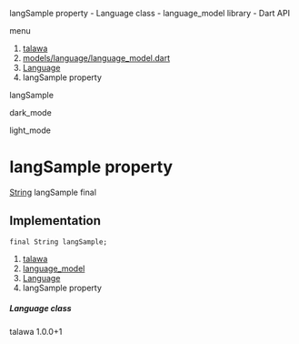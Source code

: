 




langSample property - Language class - language\_model library - Dart API







menu

1. [talawa](../../index.html)
2. [models/language/language\_model.dart](../../file-___home_harshil_Desktop_open-source_palisadoes_talawa_lib_models_language_language_model/)
3. [Language](../../file-___home_harshil_Desktop_open-source_palisadoes_talawa_lib_models_language_language_model/Language-class.html)
4. langSample property

langSample


dark\_mode

light\_mode




# langSample property


[String](https://api.flutter.dev/flutter/dart-core/String-class.html)
langSample
final

## Implementation

```
final String langSample;
```

 


1. [talawa](../../index.html)
2. [language\_model](../../file-___home_harshil_Desktop_open-source_palisadoes_talawa_lib_models_language_language_model/)
3. [Language](../../file-___home_harshil_Desktop_open-source_palisadoes_talawa_lib_models_language_language_model/Language-class.html)
4. langSample property

##### Language class





talawa
1.0.0+1






